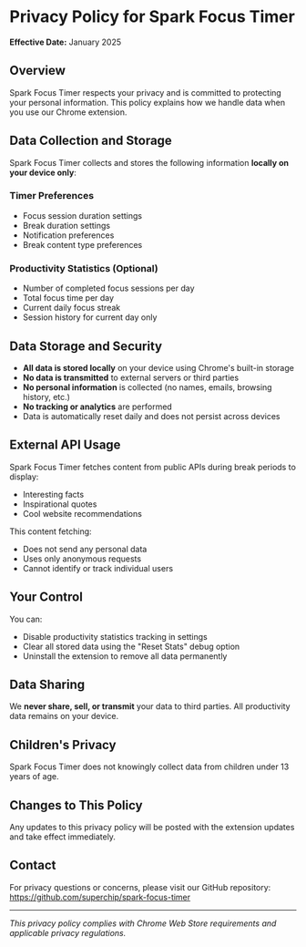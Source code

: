 # Privacy Policy for Spark Focus Timer

**Effective Date:** January 2025

## Overview
Spark Focus Timer respects your privacy and is committed to protecting your personal information. This policy explains how we handle data when you use our Chrome extension.

## Data Collection and Storage
Spark Focus Timer collects and stores the following information **locally on your device only**:

### Timer Preferences
- Focus session duration settings
- Break duration settings
- Notification preferences
- Break content type preferences

### Productivity Statistics (Optional)
- Number of completed focus sessions per day
- Total focus time per day
- Current daily focus streak
- Session history for current day only

## Data Storage and Security
- **All data is stored locally** on your device using Chrome's built-in storage
- **No data is transmitted** to external servers or third parties
- **No personal information** is collected (no names, emails, browsing history, etc.)
- **No tracking or analytics** are performed
- Data is automatically reset daily and does not persist across devices

## External API Usage
Spark Focus Timer fetches content from public APIs during break periods to display:
- Interesting facts
- Inspirational quotes
- Cool website recommendations

This content fetching:
- Does not send any personal data
- Uses only anonymous requests
- Cannot identify or track individual users

## Your Control
You can:
- Disable productivity statistics tracking in settings
- Clear all stored data using the "Reset Stats" debug option
- Uninstall the extension to remove all data permanently

## Data Sharing
We **never share, sell, or transmit** your data to third parties. All productivity data remains on your device.

## Children's Privacy
Spark Focus Timer does not knowingly collect data from children under 13 years of age.

## Changes to This Policy
Any updates to this privacy policy will be posted with the extension updates and take effect immediately.

## Contact
For privacy questions or concerns, please visit our GitHub repository: https://github.com/superchip/spark-focus-timer

---
*This privacy policy complies with Chrome Web Store requirements and applicable privacy regulations.*